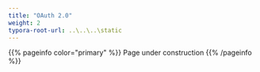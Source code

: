 ```yaml
---
title: "OAuth 2.0"
weight: 2
typora-root-url: ..\..\..\static
---
```


{{% pageinfo color="primary" %}}
Page under construction
{{% /pageinfo %}}
